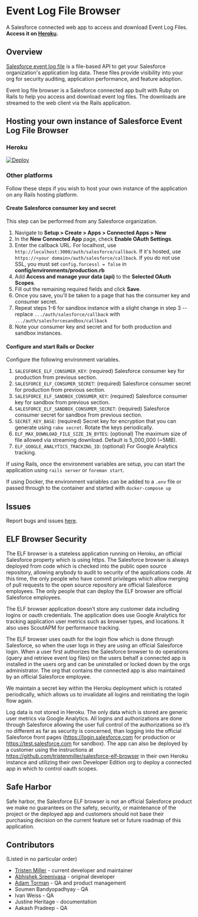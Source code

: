 # Event Log File Browser

A Salesforce connected web app to access and download Event Log Files. **Access it on [Heroku](https://salesforce-elf.herokuapp.com/).**

## Overview

[Salesforce event log file](https://developer.salesforce.com/docs/atlas.en-us.api_rest.meta/api_rest/using_resources_event_log_files.htm) is a file-based API to get your Salesforce organization's application log data. These files provide visibility into your org for security auditing, application performance, and feature adoption. 

Event log file browser is a Salesforce connected app built with Ruby on Rails to help you access and download event log files. The downloads are streamed to the web client via the Rails application.

## Hosting your own instance of Salesforce Event Log File Browser

### Heroku
[![Deploy](https://www.herokucdn.com/deploy/button.png)](https://heroku.com/deploy)

### Other platforms
Follow these steps if you wish to host your own instance of the application on any Rails hosting platform.

#### Create Salesforce consumer key and secret
This step can be performed from any Salesforce organization.

1. Navigate to **Setup > Create > Apps > Connected Apps > New**
2. In the **New Connected App** page, check **Enable OAuth Settings**.
3. Enter the callback URL. For localhost, use `http://localhost:3000/auth/salesforce/callback`. If it's hosted, use `https://<your domain>/auth/salesforce/callback`. If you do not use SSL, you must set `config.forcessl = false` in **config/environments/production.rb**
4. Add **Access and manage your data (api)** to the **Selected OAuth Scopes**.
5. Fill out the remaining required fields and click **Save**.
6. Once you save, you'll be taken to a page that has the consumer key and consumer secret.
7. Repeat steps 1-6 for sandbox instance with a slight change in step 3 -- replace `.../auth/salesforce/callback` with `.../auth/salesforcesandbox/callback`
8. Note your consumer key and secret and for both production and sandbox instances.

#### Configure and start Rails or Docker
Configure the following environment variables.

1. `SALESFORCE_ELF_CONSUMER_KEY`: (required) Salesforce consumer key for production from previous section.
2. `SALESFORCE_ELF_CONSUMER_SECRET`: (required) Salesforce consumer secret for production from previous section.
3. `SALESFORCE_ELF_SANDBOX_CONSUMER_KEY`: (required) Salesforce consumer key for sandbox from previous section.
4. `SALESFORCE_ELF_SANDBOX_CONSUMER_SECRET`: (required) Salesforce consumer secret for sandbox from previous section.
5. `SECRET_KEY_BASE`: (required) Secret key for encryption that you can generate using `rake secret`. Rotate the keys periodically.
6. `ELF_MAX_DOWNLOAD_FILE_SIZE_IN_BYTES`: (optional) The maximum size of file allowed via streaming download. Default is 5_000_000 (~5MB).
7. `ELF_GOOGLE_ANALYTICS_TRACKING_ID`: (optional) For Google Analytics tracking.

If using Rails, once the environment variables are setup, you can start the application using `rails server` or `foreman start`.

If using Docker, the environment variables can be added to a `.env` file or passed through to the container and started with `docker-compose up`

## Issues
Report bugs and issues [here](https://github.com/tristenmiller/salesforce-elf-browser/issues).

## ELF Browser Security
The ELF browser is a stateless application running on Heroku, an official Salesforce property which is using https. The Salesforce browser is always deployed from code which is checked into the public open source repository, allowing anybody to audit to security of the applications code. At this time, the only people who have commit privileges which allow merging of pull requests to the open source repository are official Salesforce employees. The only people that can deploy the ELF browser are official Salesforce employees.

The ELF browser application doesn’t store any customer data including logins or oauth credentials. The application does use Google Analytics for tracking application user metrics such as browser types, and locations. It also uses ScoutAPM for performance tracking.

The ELF browser uses oauth for the login flow which is done through Salesforce, so when the user logs in they are using an official Salesforce login. When a user first authorizes the Salesforce browser to do operations (query and retrieve event log files) on the users behalf a connected app is installed in the users org and can be uninstalled or locked down by the orgs administrator. The org that contains the connected app is also maintained by an official Salesforce employee.

We maintain a secret key within the Heroku deployment which is rotated periodically, which allows us to invalidate all logins and reinitiating the login flow again.

Log data is not stored in Heroku. The only data which is stored are generic user metrics via Google Analytics. All logins and authorizations are done through Salesforce allowing the user full control of the authorizations so it’s no different as far as security is concerned, than logging into the official Salesforce front pages (https://login.salesforce.com for production or https://test.salesforce.com for sandbox). The app can also be deployed by a customer using the instructions at https://github.com/tristenmiller/salesforce-elf-browser in their own Heroku instance and utilizing their own Developer Edition org to deploy a connected app in which to control oauth scopes.

## Safe Harbor
Safe harbor, the Salesforce ELF browser is not an official Salesforce product we make no guarantees on the safety, security, or maintenance of the project or the deployed app and customers should not base their purchasing decision on the current feature set or future roadmap of this application.

## Contributors
(Listed in no particular order)

* [Tristen Miller](https://github.com/tristenmiller) - current developer and maintainer
* [Abhishek Sreenivasa](https://github.com/abisek) - original developer
* [Adam Torman](https://github.com/atorman) - QA and product management
* Soumen Bandyopadhyay - QA
* Ivan Weiss - QA
* Justine Heritage - documentation
* Aakash Pradeep - QA

